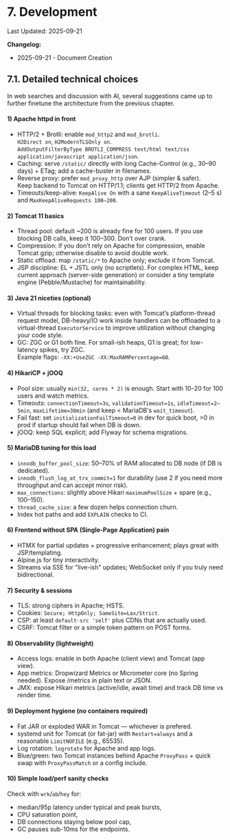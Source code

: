 # 7. Development

Last Updated: 2025-09-21

__Changelog:__
 - 2025-09-21 - Document Creation



## 7.1. Detailed technical choices

In web searches and discussion with AI, several suggestions came up to further finetune the architecture from the previous chapter.

#### 1) Apache httpd in front

- HTTP/2 + Brotli: enable `mod_http2` and `mod_brotli`.<br>
  `H2Direct on`, `H2ModernTLSOnly on`.<br>
  `AddOutputFilterByType BROTLI_COMPRESS text/html text/css application/javascript application/json`.
- Caching: serve `/static/` directly with long Cache-Control (e.g., 30–90 days) + ETag; add a cache-buster in filenames.
- Reverse proxy: prefer `mod_proxy_http` over AJP (simpler & safer).<br>
  Keep backend to Tomcat on HTTP/1.1; clients get HTTP/2 from Apache.
- Timeouts/keep-alive: `KeepAlive On` with a sane `KeepAliveTimeout` (2–5 s) and `MaxKeepAliveRequests 100–200`.


#### 2) Tomcat 11 basics

- Thread pool: default ~200 is already fine for 100 users. If you use blocking DB calls, keep it 100–300. Don’t over crank.
- Compression: if you don’t rely on Apache for compression, enable Tomcat gzip; otherwise disable to avoid double work.
- Static offload: map `/static/*` to Apache only; exclude it from Tomcat.
- JSP discipline: EL + JSTL only (no scriptlets). For complex HTML, keep current approach (server-side generation) or consider a tiny template engine (Pebble/Mustache) for maintainability.


#### 3) Java 21 niceties (optional)

- Virtual threads for blocking tasks: even with Tomcat’s platform-thread request model, DB-heavy/IO work inside handlers can be offloaded to a virtual-thread `ExecutorService` to improve utilization without changing your code style.
- GC: ZGC or G1 both fine. For small-ish heaps, G1 is great; for low-latency spikes, try ZGC.<br>
  Example flags: `-XX:+UseZGC -XX:MaxRAMPercentage=60`.


#### 4) HikariCP + jOOQ
- Pool size: usually `min(32, cores * 2)` is enough. Start with 10–20 for 100 users and watch metrics.
- Timeouts: `connectionTimeout=3s`, `validationTimeout=1s`, `idleTimeout=2–5min`, `maxLifetime=30min` (and keep < MariaDB's `wait_timeout`).
- Fail fast: set `initializationFailTimeout=0` in dev for quick boot, >0 in prod if startup should fail when DB is down.
- jOOQ: keep SQL explicit; add Flyway for schema migrations.


#### 5) MariaDB tuning for this load

- `innodb_buffer_pool_size`: 50–70% of RAM allocated to DB node (if DB is dedicated).
- `innodb_flush_log_at_trx_commit=1` for durability (use 2 if you need more throughput and can accept minor risk).
- `max_connections`: slightly above Hikari `maximumPoolSize` + spare (e.g., 100–150).
- `thread_cache_size`: a few dozen helps connection churn.
- Index hot paths and add `EXPLAIN` checks to CI.


#### 6) Frontend without SPA (Single-Page Application) pain

- HTMX for partial updates + progressive enhancement; plays great with JSP/templating.
- Alpine.js for tiny interactivity.
- Streams via SSE for "live-ish" updates; WebSocket only if you truly need bidirectional.


#### 7) Security & sessions

- TLS: strong ciphers in Apache; HSTS.
- Cookies: `Secure; HttpOnly; SameSite=Lax/Strict`.
- CSP: at least `default-src 'self'` plus CDNs that are actually used.
- CSRF: Tomcat filter or a simple token pattern on POST forms.


#### 8) Observability (lightweight)

- Access logs: enable in both Apache (client view) and Tomcat (app view).
- App metrics: Dropwizard Metrics or Micrometer core (no Spring needed). Expose /metrics in plain text or JSON.
- JMX: expose Hikari metrics (active/idle, await time) and track DB time vs render time.


#### 9) Deployment hygiene (no containers required)

- Fat JAR or exploded WAR in Tomcat — whichever is prefered.
- systemd unit for Tomcat (or fat-jar) with `Restart=always` and a reasonable `LimitNOFILE` (e.g., 65535).
- Log rotation: `logrotate` for Apache and app logs.
- Blue/green: two Tomcat instances behind Apache `ProxyPass` + quick swap with `ProxyPassMatch` or a config include.


#### 10) Simple load/perf sanity checks

Check with `wrk`/`ab`/`hey` for:
- median/95p latency under typical and peak bursts,
- CPU saturation point,
- DB connections staying below pool cap,
- GC pauses sub-10ms for the endpoints.



